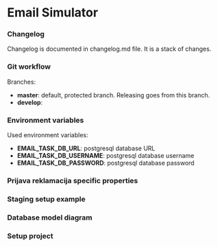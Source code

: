 
# **Email Simulator**

### Changelog

Changelog is documented in changelog.md file. It is a stack of changes.

### Git workflow

Branches:
* **master**: default, protected branch. Releasing goes from this branch.
* **develop**: 

### Environment variables

Used environment variables:
* **EMAIL_TASK_DB_URL**: postgresql database URL
* **EMAIL_TASK_DB_USERNAME**: postgresql database username
* **EMAIL_TASK_DB_PASSWORD**: postgresql database password

### Prijava reklamacija specific properties

### Staging setup example

### Database model diagram

### Setup project
